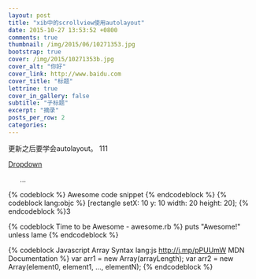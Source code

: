 ```yaml
---
layout: post
title: "xib中的scrollview使用autolayout"
date: 2015-10-27 13:53:52 +0800
comments: true
thumbnail: /img/2015/06/10271353.jpg
bootstrap: true
cover: /img/2015/10271353b.jpg
cover_alt: "你好"
cover_link: http://www.baidu.com
cover_title: "标题"
lettrine: true
cover_in_gallery: false
subtitle: "子标题"
excerpt: "摘录"
posts_per_row: 2
categories: 
---
```

更新之后要学会autolayout。  111
<div data-caption="string">
<div class="dropdown">
  <a class="dropdown-toggle" id="dLabel" role="button" data-toggle="dropdown" data-target="#" href="/page.html">
    Dropdown
    <b class="caret"></b>
  </a>
  <ul class="dropdown-menu" role="menu" aria-labelledby="dLabel">
    ...
  </ul>
</div>

{% codeblock %}
Awesome code snippet
{% endcodeblock %}
{% codeblock lang:objc %}
[rectangle setX: 10 y: 10 width: 20 height: 20];
{% endcodeblock %}3

{% codeblock Time to be Awesome - awesome.rb %}
puts "Awesome!" unless lame
{% endcodeblock %}

{% codeblock Javascript Array Syntax lang:js http://j.mp/pPUUmW MDN Documentation %}
var arr1 = new Array(arrayLength);
var arr2 = new Array(element0, element1, ..., elementN);
{% endcodeblock %}